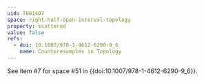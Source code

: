 ```yaml
---
uid: T001407
space: right-half-open-interval-topology
property: scattered
value: false
refs:
  - doi: 10.1007/978-1-4612-6290-9_6
    name: Counterexamples in Topology
---
```

See item #7 for space #51 in {{doi:10.1007/978-1-4612-6290-9_6}}.
